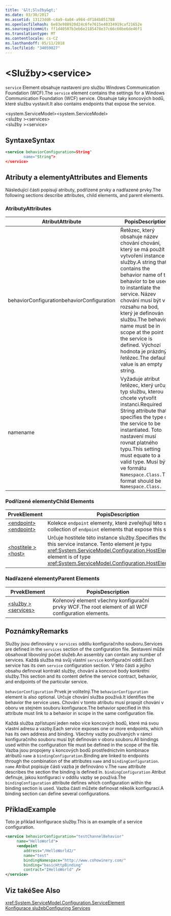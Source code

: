 ```yaml
---
title: '&lt;Služby&gt;'
ms.date: 03/30/2017
ms.assetid: 13123dd6-c4a9-4a04-a984-df184b851788
ms.openlocfilehash: 6e83e988920d24c6fe7615e40334919caf21652e
ms.sourcegitcommit: ff1d40507b3eb6e2185478e37c66c66be6de46f1
ms.translationtype: MT
ms.contentlocale: cs-CZ
ms.lasthandoff: 05/11/2018
ms.locfileid: "34059027"
---
```

# <a name="ltservicegt"></a><span data-ttu-id="ccacf-102">&lt;Služby&gt;</span><span class="sxs-lookup"><span data-stu-id="ccacf-102">&lt;service&gt;</span></span>
<span data-ttu-id="ccacf-103">`service` Element obsahuje nastavení pro službu Windows Communication Foundation (WCF).</span><span class="sxs-lookup"><span data-stu-id="ccacf-103">The `service` element contains the settings for a Windows Communication Foundation (WCF) service.</span></span> <span data-ttu-id="ccacf-104">Obsahuje taky koncových bodů, které službu vystavit.</span><span class="sxs-lookup"><span data-stu-id="ccacf-104">It also contains endpoints that expose the service.</span></span>  
  
 <span data-ttu-id="ccacf-105">\<system.ServiceModel></span><span class="sxs-lookup"><span data-stu-id="ccacf-105">\<system.ServiceModel></span></span>  
<span data-ttu-id="ccacf-106">\<služby ></span><span class="sxs-lookup"><span data-stu-id="ccacf-106">\<services></span></span>  
<span data-ttu-id="ccacf-107">\<služby ></span><span class="sxs-lookup"><span data-stu-id="ccacf-107">\<service></span></span>  
  
## <a name="syntax"></a><span data-ttu-id="ccacf-108">Syntaxe</span><span class="sxs-lookup"><span data-stu-id="ccacf-108">Syntax</span></span>  
  
```xml  
<service behaviorConfiguration=String"  
        name="String">  
</service>  
```  
  
## <a name="attributes-and-elements"></a><span data-ttu-id="ccacf-109">Atributy a elementy</span><span class="sxs-lookup"><span data-stu-id="ccacf-109">Attributes and Elements</span></span>  
 <span data-ttu-id="ccacf-110">Následující části popisují atributy, podřízené prvky a nadřazené prvky.</span><span class="sxs-lookup"><span data-stu-id="ccacf-110">The following sections describe attributes, child elements, and parent elements.</span></span>  
  
### <a name="attributes"></a><span data-ttu-id="ccacf-111">Atributy</span><span class="sxs-lookup"><span data-stu-id="ccacf-111">Attributes</span></span>  
  
|<span data-ttu-id="ccacf-112">Atribut</span><span class="sxs-lookup"><span data-stu-id="ccacf-112">Attribute</span></span>|<span data-ttu-id="ccacf-113">Popis</span><span class="sxs-lookup"><span data-stu-id="ccacf-113">Description</span></span>|  
|---------------|-----------------|  
|<span data-ttu-id="ccacf-114">behaviorConfiguration</span><span class="sxs-lookup"><span data-stu-id="ccacf-114">behaviorConfiguration</span></span>|<span data-ttu-id="ccacf-115">Řetězec, který obsahuje název chování chování, který se má použít k vytvoření instance služby.</span><span class="sxs-lookup"><span data-stu-id="ccacf-115">A string that contains the behavior name of the behavior to be used to instantiate the service.</span></span> <span data-ttu-id="ccacf-116">Název chování musí být v rozsahu na bod, který je definován službu.</span><span class="sxs-lookup"><span data-stu-id="ccacf-116">The behavior name must be in scope at the point the service is defined.</span></span> <span data-ttu-id="ccacf-117">Výchozí hodnota je prázdný řetězec.</span><span class="sxs-lookup"><span data-stu-id="ccacf-117">The default value is an empty string.</span></span>|  
|<span data-ttu-id="ccacf-118">name</span><span class="sxs-lookup"><span data-stu-id="ccacf-118">name</span></span>|<span data-ttu-id="ccacf-119">Vyžaduje atribut řetězec, který určuje typ službu, kterou chcete vytvořit instanci.</span><span class="sxs-lookup"><span data-stu-id="ccacf-119">Required String attribute that specifies the type of the service to be instantiated.</span></span> <span data-ttu-id="ccacf-120">Toto nastavení musí rovnat platného typu.</span><span class="sxs-lookup"><span data-stu-id="ccacf-120">This setting must equate to a valid type.</span></span> <span data-ttu-id="ccacf-121">Musí být ve formátu `Namespace.Class.`</span><span class="sxs-lookup"><span data-stu-id="ccacf-121">The format should be `Namespace.Class.`</span></span>|  
  
### <a name="child-elements"></a><span data-ttu-id="ccacf-122">Podřízené elementy</span><span class="sxs-lookup"><span data-stu-id="ccacf-122">Child Elements</span></span>  
  
|<span data-ttu-id="ccacf-123">Prvek</span><span class="sxs-lookup"><span data-stu-id="ccacf-123">Element</span></span>|<span data-ttu-id="ccacf-124">Popis</span><span class="sxs-lookup"><span data-stu-id="ccacf-124">Description</span></span>|  
|-------------|-----------------|  
|[<span data-ttu-id="ccacf-125">\<endpoint></span><span class="sxs-lookup"><span data-stu-id="ccacf-125">\<endpoint></span></span>](../../../../../docs/framework/configure-apps/file-schema/wcf/endpoint-element.md)|<span data-ttu-id="ccacf-126">Kolekce `endpoint` elementy, které zveřejňují této služby.</span><span class="sxs-lookup"><span data-stu-id="ccacf-126">A collection of `endpoint` elements that expose this service.</span></span>|  
|[<span data-ttu-id="ccacf-127">\<hostitele ></span><span class="sxs-lookup"><span data-stu-id="ccacf-127">\<host></span></span>](../../../../../docs/framework/configure-apps/file-schema/wcf/host.md)|<span data-ttu-id="ccacf-128">Určuje hostitele této instance služby.</span><span class="sxs-lookup"><span data-stu-id="ccacf-128">Specifies the host of this service instance.</span></span> <span data-ttu-id="ccacf-129">Tento element je typu <xref:System.ServiceModel.Configuration.HostElement>.</span><span class="sxs-lookup"><span data-stu-id="ccacf-129">This element is of type <xref:System.ServiceModel.Configuration.HostElement>.</span></span>|  
  
### <a name="parent-elements"></a><span data-ttu-id="ccacf-130">Nadřazené elementy</span><span class="sxs-lookup"><span data-stu-id="ccacf-130">Parent Elements</span></span>  
  
|<span data-ttu-id="ccacf-131">Prvek</span><span class="sxs-lookup"><span data-stu-id="ccacf-131">Element</span></span>|<span data-ttu-id="ccacf-132">Popis</span><span class="sxs-lookup"><span data-stu-id="ccacf-132">Description</span></span>|  
|-------------|-----------------|  
|[<span data-ttu-id="ccacf-133">\<služby ></span><span class="sxs-lookup"><span data-stu-id="ccacf-133">\<services></span></span>](../../../../../docs/framework/configure-apps/file-schema/wcf/services.md)|<span data-ttu-id="ccacf-134">Kořenový element všechny konfigurační prvky WCF.</span><span class="sxs-lookup"><span data-stu-id="ccacf-134">The root element of all WCF configuration elements.</span></span>|  
  
## <a name="remarks"></a><span data-ttu-id="ccacf-135">Poznámky</span><span class="sxs-lookup"><span data-stu-id="ccacf-135">Remarks</span></span>  
 <span data-ttu-id="ccacf-136">Služby jsou definovány v `services` oddílu konfiguračního souboru.</span><span class="sxs-lookup"><span data-stu-id="ccacf-136">Services are defined in the `services` section of the configuration file.</span></span> <span data-ttu-id="ccacf-137">Sestavení může obsahovat libovolný počet služeb.</span><span class="sxs-lookup"><span data-stu-id="ccacf-137">An assembly can contain any number of services.</span></span> <span data-ttu-id="ccacf-138">Každá služba má svůj vlastní `service` konfigurační oddíl.</span><span class="sxs-lookup"><span data-stu-id="ccacf-138">Each service has its own `service` configuration section.</span></span> <span data-ttu-id="ccacf-139">V této části a jejího obsahu definovat kontrakt služby, chování a koncové body konkrétní služby.</span><span class="sxs-lookup"><span data-stu-id="ccacf-139">This section and its content define the service contract, behavior, and endpoints of the particular service.</span></span>  
  
 <span data-ttu-id="ccacf-140">`behaviorConfiguration` Prvek je volitelný.</span><span class="sxs-lookup"><span data-stu-id="ccacf-140">The `behaviorConfiguration` element is also optional.</span></span> <span data-ttu-id="ccacf-141">Určuje chování služba používá.</span><span class="sxs-lookup"><span data-stu-id="ccacf-141">It identifies the behavior the service uses.</span></span> <span data-ttu-id="ccacf-142">Chování v tomto atributu musí propojit chování v oboru ve stejném souboru konfigurace.</span><span class="sxs-lookup"><span data-stu-id="ccacf-142">The behavior specified in this attribute must link to a behavior in scope in the same configuration file.</span></span>  
  
 <span data-ttu-id="ccacf-143">Každá služba zpřístupní jeden nebo více koncových bodů, které má svou vlastní adresu a vazby.</span><span class="sxs-lookup"><span data-stu-id="ccacf-143">Each service exposes one or more endpoints, which has its own address and binding.</span></span> <span data-ttu-id="ccacf-144">Všechny vazby používaných v rámci konfiguračního souboru musí být definován v oboru souboru.</span><span class="sxs-lookup"><span data-stu-id="ccacf-144">All bindings used within the configuration file must be defined in the scope of the file.</span></span> <span data-ttu-id="ccacf-145">Vazba jsou propojeny s koncových bodů prostřednictvím kombinace atributů `name` a `bindingConfiguration`.</span><span class="sxs-lookup"><span data-stu-id="ccacf-145">Binding are linked to endpoints through the combination of the attributes `name` and `bindingConfiguration`.</span></span> <span data-ttu-id="ccacf-146">`name` Atribut popisuje části vazba je definováno v.</span><span class="sxs-lookup"><span data-stu-id="ccacf-146">The `name` attribute describes the section the binding is defined in.</span></span> <span data-ttu-id="ccacf-147">`bindingConfiguration` Atribut definuje, jakou konfiguraci v oddílu vazby se používá.</span><span class="sxs-lookup"><span data-stu-id="ccacf-147">The `bindingConfiguration` attribute defines which configuration within the binding section is used.</span></span> <span data-ttu-id="ccacf-148">Vazba části můžete definovat několik konfigurací.</span><span class="sxs-lookup"><span data-stu-id="ccacf-148">A binding section can define several configurations.</span></span>  
  
## <a name="example"></a><span data-ttu-id="ccacf-149">Příklad</span><span class="sxs-lookup"><span data-stu-id="ccacf-149">Example</span></span>  
 <span data-ttu-id="ccacf-150">Toto je příklad konfigurace služby.</span><span class="sxs-lookup"><span data-stu-id="ccacf-150">This is an example of a service configuration.</span></span>  
  
```xml  
<service behaviorConfiguration="testChannelBehavior"   
     name="HelloWorld">  
     <endpoint   
        address="/HelloWorld2/"  
        name="test"  
        bindingNamespace="http://www.cohowinery.com/"  
        binding="basicHttpBinding"  
        contract="IHelloWorld" />  
</service>  
```  
  
## <a name="see-also"></a><span data-ttu-id="ccacf-151">Viz také</span><span class="sxs-lookup"><span data-stu-id="ccacf-151">See Also</span></span>  
 <xref:System.ServiceModel.Configuration.ServiceElement>  
 [<span data-ttu-id="ccacf-152">Konfigurace služeb</span><span class="sxs-lookup"><span data-stu-id="ccacf-152">Configuring Services</span></span>](../../../../../docs/framework/wcf/configuring-services.md)
